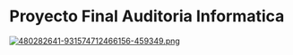 # Proyecto Final Auditoria Informatica

[![480282641-931574712466156-459349.png](https://i.postimg.cc/pTbQYgH8/480282641-931574712466156-459349.png)](https://postimg.cc/3y1D3fWJ)
